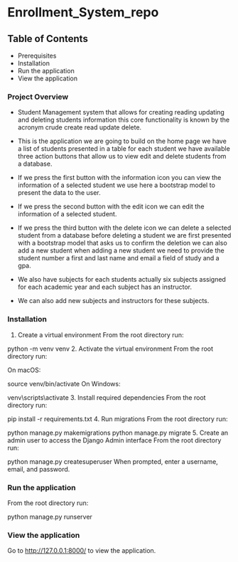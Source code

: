 # Enrollment_System_repo
## Table of Contents
- Prerequisites
- Installation
- Run the application
- View the application

### Project Overview
- Student Management system that allows for creating reading updating and deleting students 
information this core functionality is known by the acronym crude create read update delete.
- This is the application we are going to build on the home page we have a list of students 
presented in a table for each student we have available three action buttons that 
allow us to view edit and delete students from a database.

- If we press the first button with the information icon you can view the 
information of a selected student we use here a bootstrap model to present the data to the 
user. 

- If we press the second button with the edit icon we can edit the information of a selected 
student.

- If we press the third button with the delete icon we can delete a selected student from 
a database before deleting a student we are first presented with a bootstrap model that asks 
us to confirm the deletion we can also add a new student when adding a new student we need 
to provide the student number a first and last name and email a field of study and a gpa.

- We also have subjects for each students actually six subjects assigned for each academic year 
and each subject has an instructor. 

- We can also add new subjects and instructors for these 
subjects.

### Installation

1. Create a virtual environment
From the root directory run:

python -m venv venv
2. Activate the virtual environment
From the root directory run:

On macOS:

source venv/bin/activate
On Windows:

venv\scripts\activate
3. Install required dependencies
From the root directory run:

pip install -r requirements.txt
4. Run migrations
From the root directory run:

python manage.py makemigrations
python manage.py migrate
5. Create an admin user to access the Django Admin interface
From the root directory run:

python manage.py createsuperuser
When prompted, enter a username, email, and password.

### Run the application
From the root directory run:

python manage.py runserver

### View the application
Go to http://127.0.0.1:8000/ to view the application.
